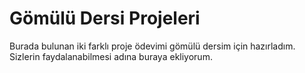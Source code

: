 # Gömülü Dersi Projeleri
Burada bulunan iki farklı proje ödevimi gömülü dersim için hazırladım. Sizlerin faydalanabilmesi adına buraya ekliyorum.
